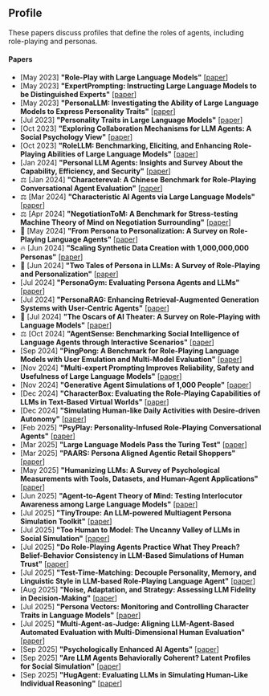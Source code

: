 ## Profile
These papers discuss profiles that define the roles of agents, including role-playing and personas.

#### Papers
* [May 2023] **"Role-Play with Large Language Models"** [[paper](https://arxiv.org/abs/2305.16367)]
* [May 2023] **"ExpertPrompting: Instructing Large Language Models to be Distinguished Experts"** [[paper](https://arxiv.org/abs/2305.14688)]
* [May 2023] **"PersonaLLM: Investigating the Ability of Large Language Models to Express Personality Traits"** [[paper](https://arxiv.org/abs/2305.02547)]
* [Jul 2023] **"Personality Traits in Large Language Models"** [[paper](https://arxiv.org/abs/2307.00184)]
* [Oct 2023] **"Exploring Collaboration Mechanisms for LLM Agents: A Social Psychology View"** [[paper](https://arxiv.org/abs/2310.02124)]
* [Oct 2023] **"RoleLLM: Benchmarking, Eliciting, and Enhancing Role-Playing Abilities of Large Language Models"** [[paper](https://arxiv.org/abs/2310.00746)]
* [Jan 2024] **"Personal LLM Agents: Insights and Survey About the Capability, Efficiency, and Security"** [[paper](https://arxiv.org/abs/2401.05459)]
* ⚖️ [Jan 2024] **"Charactereval: A Chinese Benchmark for Role-Playing Conversational Agent Evaluation"** [[paper](https://arxiv.org/abs/2401.01275)]
* ⚖️ [Mar 2024] **"Characteristic AI Agents via Large Language Models"** [[paper](https://arxiv.org/abs/2403.12368)]
* ⚖️ [Apr 2024] **"NegotiationToM: A Benchmark for Stress-testing Machine Theory of Mind on Negotiation Surrounding"** [[paper](https://arxiv.org/abs/2404.13627)]
* 📖 [May 2024] **"From Persona to Personalization: A Survey on Role-Playing Language Agents"** [[paper](https://arxiv.org/abs/2404.18231)]
* 🔥 [Jun 2024] **"Scaling Synthetic Data Creation with 1,000,000,000 Personas"** [[paper](https://arxiv.org/abs/2406.20094)]
* 📖 [Jun 2024] **"Two Tales of Persona in LLMs: A Survey of Role-Playing and Personalization"** [[paper](https://arxiv.org/abs/2406.01171)]
* [Jul 2024] **"PersonaGym: Evaluating Persona Agents and LLMs"** [[paper](https://arxiv.org/abs/2407.18416)]
* [Jul 2024] **"PersonaRAG: Enhancing Retrieval-Augmented Generation Systems with User-Centric Agents"** [[paper](https://arxiv.org/abs/2407.09394)]
* 📖 [Jul 2024] **"The Oscars of AI Theater: A Survey on Role-Playing with Language Models"** [[paper](https://arxiv.org/abs/2407.11484)]
* ⚖️ [Oct 2024] **"AgentSense: Benchmarking Social Intelligence of Language Agents through Interactive Scenarios"** [[paper](https://arxiv.org/abs/2410.19346)]
* [Sep 2024] **"PingPong: A Benchmark for Role-Playing Language Models with User Emulation and Multi-Model Evaluation"** [[paper](https://arxiv.org/abs/2409.06820)]
* [Nov 2024] **"Multi-expert Prompting Improves Reliability, Safety and Usefulness of Large Language Models"** [[paper](https://arxiv.org/abs/2411.00492)]
* [Nov 2024] **"Generative Agent Simulations of 1,000 People"** [[paper](https://arxiv.org/abs/2411.10109)]
* [Dec 2024] **"CharacterBox: Evaluating the Role-Playing Capabilities of LLMs in Text-Based Virtual Worlds"** [[paper](https://arxiv.org/abs/2412.05631)]
* [Dec 2024] **"Simulating Human-like Daily Activities with Desire-driven Autonomy"** [[paper](https://arxiv.org/abs/2412.06435)]
* [Feb 2025] **"PsyPlay: Personality-Infused Role-Playing Conversational Agents"** [[paper](https://arxiv.org/abs/2502.03821)]
* [Mar 2025] **"Large Language Models Pass the Turing Test"** [[paper](https://arxiv.org/abs/2503.23674)]
* [Mar 2025] **"PAARS: Persona Aligned Agentic Retail Shoppers"** [[paper](https://www.arxiv.org/abs/2503.24228)]
* [May 2025] **"Humanizing LLMs: A Survey of Psychological Measurements with Tools, Datasets, and Human-Agent Applications"** [[paper](https://arxiv.org/abs/2505.00049)]
* [Jun 2025] **"Agent-to-Agent Theory of Mind: Testing Interlocutor Awareness among Large Language Models"** [[paper](https://arxiv.org/abs/2506.22957)]
* [Jul 2025] **"TinyTroupe: An LLM-powered Multiagent Persona Simulation Toolkit"** [[paper](https://arxiv.org/abs/2507.09788)]
* [Jul 2025] **"Too Human to Model: The Uncanny Valley of LLMs in Social Simulation"** [[paper](https://arxiv.org/abs/2507.06310)]
* [Jul 2025] **"Do Role-Playing Agents Practice What They Preach? Belief-Behavior Consistency in LLM-Based Simulations of Human Trust"** [[paper](https://arxiv.org/abs/2507.02197)]
* [Jul 2025] **"Test-Time-Matching: Decouple Personality, Memory, and Linguistic Style in LLM-based Role-Playing Language Agent"** [[paper](https://arxiv.org/abs/2507.16799)]
* [Aug 2025] **"Noise, Adaptation, and Strategy: Assessing LLM Fidelity in Decision-Making"** [[paper](https://www.arxiv.org/abs/2508.15926)]
* [Jul 2025] **"Persona Vectors: Monitoring and Controlling Character Traits in Language Models"** [[paper](https://arxiv.org/abs/2507.21509)]
* [Jul 2025] **"Multi-Agent-as-Judge: Aligning LLM-Agent-Based Automated Evaluation with Multi-Dimensional Human Evaluation"** [[paper](https://arxiv.org/abs/2507.21028)]
* [Sep 2025] **"Psychologically Enhanced AI Agents"** [[paper](https://arxiv.org/abs/2509.04343)]
* [Sep 2025] **"Are LLM Agents Behaviorally Coherent? Latent Profiles for Social Simulation"** [[paper](https://arxiv.org/abs/2509.03736)]
* [Sep 2025] **"HugAgent: Evaluating LLMs in Simulating Human-Like Individual Reasoning"** [[paper](https://arxiv.org/abs/2510.15144)]